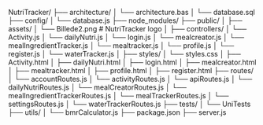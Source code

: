 NutriTracker/
├── architecture/
│             └── architecture.bas
│             └── database.sql
├── config/
│        └── database.js
├── node_modules/
├── public/
│   ├── assets/
│            └── Billede2.png  # NutriTracker logo
│   ├── controllers/
│                └── Activity.js
│                └── dailyNutri.js
│                └── login.js
│                └── mealcreator.js
│                └── mealIngredientTracker.js
│                └── mealtracker.js
│                └── profile.js
│                └── register.js
│                └── waterTracker.js
│   ├── styles/
│            └── styles.css
│   ├── Activity.html
│   ├── dailyNutri.html
│   ├── login.html
│   ├── mealcreator.html
│   ├── mealtracker.html
│   ├── profile.html
│   ├── register.html
├── routes/
│        └── accountRoutes.js
│        └── activityRoutes.js
│        └── apiRoutes.js
│        └── dailyNutriRoutes.js
│        └── mealCreatorRoutes.js
│        └── mealIngredientTrackerRoutes.js
│        └── mealTrackerRoutes.js
│        └── settingsRoutes.js
│        └── waterTrackerRoutes.js
├── tests/
│        └── UniTests
├── utils/
│        └── bmrCalculator.js
├── package.json
├── server.js
        



